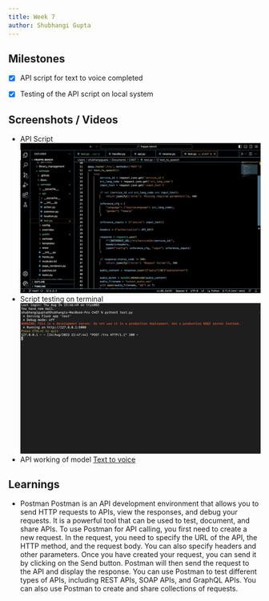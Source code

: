 ```yaml
---
title: Week 7
author: Shubhangi Gupta
---
```


## Milestones
- [x] API script for text to voice completed
- [x] Testing of the API script on local system


## Screenshots / Videos 
- API Script
  ![API Script](../assets/API_Script(TTS).png)
- Script testing on terminal
  ![Terminal](../assets/Successful.png)
- API working of model
  [Text to voice]("https://drive.google.com/file/d/1A9R_flAHef6W2J88pCrcjmBBJpxO0LkU/view?usp=sharing")


## Learnings
- Postman
    Postman is an API development environment that allows you to send HTTP requests to APIs, view the responses, and debug your requests. It is a powerful tool that can be used to test, document, and share APIs.
    To use Postman for API calling, you first need to create a new request. In the request, you need to specify the URL of the API, the HTTP method, and the request body. You can also specify headers and other parameters.
    Once you have created your request, you can send it by clicking on the Send button. Postman will then send the request to the API and display the response.
    You can use Postman to test different types of APIs, including REST APIs, SOAP APIs, and GraphQL APIs. You can also use Postman to create and share collections of requests.

